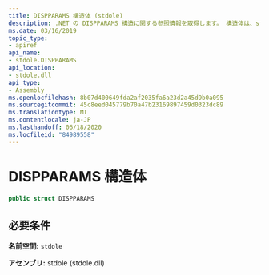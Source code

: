 ```yaml
---
title: DISPPARAMS 構造体 (stdole)
description: .NET の DISPPARAMS 構造に関する参照情報を取得します。 構造体は、stdole 名前空間と stdole アセンブリにあります。
ms.date: 03/16/2019
topic_type:
- apiref
api_name:
- stdole.DISPPARAMS
api_location:
- stdole.dll
api_type:
- Assembly
ms.openlocfilehash: 8b07d400649fda2af2035fa6a23d2a45d9b0a095
ms.sourcegitcommit: 45c8eed045779b70a47b23169897459d0323dc89
ms.translationtype: MT
ms.contentlocale: ja-JP
ms.lasthandoff: 06/18/2020
ms.locfileid: "84989558"
---
```

# <a name="dispparams-structure"></a>DISPPARAMS 構造体

```csharp
public struct DISPPARAMS
```

## <a name="requirements"></a>必要条件

**名前空間:** `stdole`

**アセンブリ:** stdole (stdole.dll)
